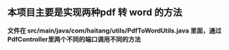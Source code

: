 ## 本项目主要是实现两种pdf 转 word 的方法
**文件在 src/main/java/com/haitang/utils/PdfToWordUtils.java 里面，通过PdfController里两个不同的端口调用不同的方法**

